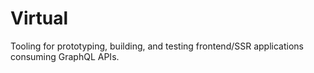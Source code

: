 # Virtual

Tooling for prototyping, building, and testing frontend/SSR applications consuming GraphQL APIs.
